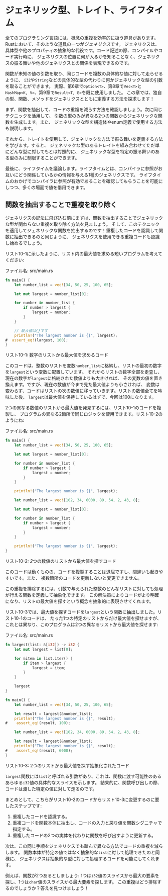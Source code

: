 <!-- # Generic Types, Traits, and Lifetimes -->

# ジェネリック型、トレイト、ライフタイム

<!-- Every programming language has tools for effectively handling the duplication -->
<!-- of concepts. In Rust, one such tool is *generics*. Generics are abstract -->
<!-- stand-ins for concrete types or other properties. When we’re writing code, we -->
<!-- can express the behavior of generics or how they relate to other generics -->
<!-- without knowing what will be in their place when compiling and running the code. -->

全てのプログラミング言語には、概念の重複を効率的に扱う道具があります。Rustにおいて、そのような道具の一つが*ジェネリクス*です。
ジェネリクスは、具体型や他のプロパティの抽象的な代役です。コード記述の際、コンパイルやコード実行時に、
ジェネリクスの位置に何が入るかを知ることなく、ジェネリクスの振る舞いや他のジェネリクスとの関係を表現できるのです。

<!-- Similar to the way a function takes parameters with unknown values to run the -->
<!-- same code on multiple concrete values, functions can take parameters of some -->
<!-- generic type instead of a concrete type, like `i32` or `String`. In fact, we’ve -->
<!-- already used generics in Chapter 6 with `Option<T>`, Chapter 8 with `Vec<T>` -->
<!-- and `HashMap<K, V>`, and Chapter 9 with `Result<T, E>`. In this chapter, you’ll -->
<!-- explore how to define your own types, functions, and methods with generics! -->

関数が未知の値の引数を取り、同じコードを複数の具体的な値に対して走らせるように、
`i32`や`String`などの具体的な型の代わりに何かジェネリックな型の引数を取ることができます。
実際、第6章で`Option<T>`、第8章で`Vec<T>`と`HashMap<K, V>`、第9章で`Result<T, E>`を既に使用しました。
この章では、独自の型、関数、メソッドをジェネリクスとともに定義する方法を探求します！

<!-- First, we’ll review how to extract a function to reduce code duplication. Next, -->
<!-- we’ll use the same technique to make a generic function from two functions that -->
<!-- only differ in the types of their parameters. We’ll also explain how to use -->
<!-- generic types in struct and enum definitions. -->

まず、関数を抽出して、コードの重複を減らす方法を確認しましょう。次に同じテクニックを活用して、
引数の型のみが異なる2つの関数からジェネリックな関数を生成します。また、
ジェネリックな型を構造体やenum定義で使用する方法も説明します。

<!-- Then you’ll learn how to use *traits* to define behavior in a generic way. You -->
<!-- can then combine traits with generic types to constrain a generic type to only -->
<!-- those types that have a particular behavior, as opposed to just any type. -->

それから、トレイトを使用して、ジェネリックな方法で振る舞いを定義する方法を学びます。すると、
ジェネリックな型のあるトレイトを組み合わせてただ単にどんな型に対してもとは対照的に、
ジェネリックな型を特定の振る舞いのある型のみに制限することができます。

<!-- Finally, we’ll discuss *lifetimes*, a variety of generics that give the -->
<!-- compiler information about how references relate to each other. Lifetimes allow -->
<!-- us to borrow values in many situations while still enabling the compiler to -->
<!-- check that the references are valid. -->

最後に、ライフタイムを議論します。ライフタイムとは、コンパイラに参照がお互いにどう関係しているかの情報を与える1種のジェネリクスです。
ライフタイムのおかげでコンパイラに参照が有効であることを確認してもらうことを可能にしつつ、多くの場面で値を借用できます。

<!-- ## Removing Duplication by Extracting a Function -->

## 関数を抽出することで重複を取り除く

<!-- Before diving into generics syntax, let’s first look at how to remove -->
<!-- duplication that doesn’t involve generic types by extracting a function. Then -->
<!-- we’ll apply this technique to extract a generic function! In the same way that -->
<!-- you recognize duplicated code to extract into a function, you’ll start to -->
<!-- recognize duplicated code that can use generics. -->

ジェネリクスの記法に飛び込む前にまずは、関数を抽出することでジェネリックな型が関わらない重複を取り除く方法を見ましょう。
そして、このテクニックを適用してジェネリックな関数を抽出するのです！重複したコードを認識して関数に抽出できるのと同じように、
ジェネリクスを使用できる重複コードも認識し始めるでしょう。

<!-- Consider a short program that finds the largest number in a list, as shown in -->
<!-- Listing 10-1: -->

リスト10-1に示したように、リスト内の最大値を求める短いプログラムを考えてください:

<!-- <span class="filename">Filename: src/main.rs</span> -->

<span class="filename">ファイル名: src/main.rs</span>

```rust
fn main() {
    let number_list = vec![34, 50, 25, 100, 65];

    let mut largest = number_list[0];

    for number in number_list {
        if number > largest {
            largest = number;
        }
    }

    // 最大値は{}です
    println!("The largest number is {}", largest);
#  assert_eq!(largest, 100);
}
```

<!-- <span class="caption">Listing 10-1: Code to find the largest number in a list -->
<!-- of numbers</span> -->

<span class="caption">リスト10-1: 数字のリストから最大値を求めるコード</span>

<!-- This code stores a list of integers in the variable `number_list` and places -->
<!-- the first number in the list in a variable named `largest`. Then it iterates -->
<!-- through all the numbers in the list, and if the current number is greater than -->
<!-- the number stored in `largest`, it replaces the number in that variable. -->
<!-- However, if the current number is less than the largest number seen so far, the -->
<!-- variable doesn’t change and the code moves on to the next number in the list. -->
<!-- After considering all the numbers in the list, `largest` should hold the -->
<!-- largest number, which in this case is 100. -->

このコードは、整数のリストを変数`number_list`に格納し、リストの最初の数字を`largest`という変数に配置しています。
それからリストの数字全部を走査し、現在の数字が`largest`に格納された数値よりも大きければ、
その変数の値を置き換えます。ですが、現在の数値が今まで見た最大値よりも小さければ、
変数は変わらず、コードはリストの次の数値に移っていきます。リストの数値全てを吟味した後、
`largest`は最大値を保持しているはずで、今回は100になります。

<!-- To find the largest number in two different lists of numbers, we can duplicate -->
<!-- the code in Listing 10-1 and use the same logic at two different places in the -->
<!-- program, as shown in Listing 10-2: -->

2つの異なる数値のリストから最大値を発見するには、リスト10-1のコードを複製し、
プログラムの異なる2箇所で同じロジックを使用できます。リスト10-2のようにね:

<!-- <span class="filename">Filename: src/main.rs</span> -->

<span class="filename">ファイル名: src/main.rs</span>

```rust
fn main() {
    let number_list = vec![34, 50, 25, 100, 65];

    let mut largest = number_list[0];

    for number in number_list {
        if number > largest {
            largest = number;
        }
    }

    println!("The largest number is {}", largest);

    let number_list = vec![102, 34, 6000, 89, 54, 2, 43, 8];

    let mut largest = number_list[0];

    for number in number_list {
        if number > largest {
            largest = number;
        }
    }

    println!("The largest number is {}", largest);
}
```

<!-- <span class="caption">Listing 10-2: Code to find the largest number in *two* -->
<!-- lists of numbers</span> -->

<span class="caption">リスト10-2: *2*つの数値のリストから最大値を探すコード</span>

<!-- Although this code works, duplicating code is tedious and error prone. We also -->
<!-- have to update the code in multiple places to change it. -->

このコードは動くものの、コードを複製することは退屈ですし、間違いも起きやすいです。また、
複数箇所のコードを更新しないと変更できません。

<!-- To eliminate this duplication, we can create an abstraction by defining a -->
<!-- function that operates on any list of integers given to it in a parameter. This -->
<!-- solution makes our code clearer and lets us express the concept of finding the -->
<!-- largest number in a list abstractly. -->

この重複を排除するには、引数で与えられた整数のどんなリストに対しても処理が行える関数を定義して抽象化できます。
この解決策によりコードがより明確になり、リストの最大値を探すという概念を抽象的に表現させてくれます。

<!-- In Listing 10-3, we extracted the code that finds the largest number into a -->
<!-- function named `largest`. Unlike the code in Listing 10-1, which can find the -->
<!-- largest number in only one particular list, this program can find the largest -->
<!-- number in two different lists: -->

リスト10-3では、最大値を探すコードを`largest`という関数に抽出しました。リスト10-1のコードは、
たった1つの特定のリストからだけ最大値を探せますが、これとは異なり、このプログラムは2つの異なるリストから最大値を探せます:

<!-- <span class="filename">Filename: src/main.rs</span> -->

<span class="filename">ファイル名: src/main.rs</span>

```rust
fn largest(list: &[i32]) -> i32 {
    let mut largest = list[0];

    for &item in list.iter() {
        if item > largest {
            largest = item;
        }
    }

    largest
}

fn main() {
    let number_list = vec![34, 50, 25, 100, 65];

    let result = largest(&number_list);
    println!("The largest number is {}", result);
#    assert_eq!(result, 100);

    let number_list = vec![102, 34, 6000, 89, 54, 2, 43, 8];

    let result = largest(&number_list);
    println!("The largest number is {}", result);
#    assert_eq!(result, 6000);
}
```

<!-- <span class="caption">Listing 10-3: Abstracted code to find the largest number -->
<!-- in two lists</span> -->

<span class="caption">リスト10-3: 2つのリストから最大値を探す抽象化されたコード</span>

<!-- The `largest` function has a parameter called `list`, which represents any -->
<!-- concrete slice of `i32` values that we might pass into the function. As a -->
<!-- result, when we call the function, the code runs on the specific values that we -->
<!-- pass in. -->

`largest`関数には`list`と呼ばれる引数があり、これは、関数に渡す可能性のあるあらゆる`i32`値の具体的なスライスを示します。
結果的に、関数呼び出しの際、コードは渡した特定の値に対して走るのです。

<!-- In sum, here are the steps we took to change the code from Listing 10-2 to -->
<!-- Listing 10-3: -->

まとめとして、こちらがリスト10-2のコードからリスト10-3に変更するのに要したステップです:

<!-- 1. Identify duplicate code. -->
<!-- 2. Extract the duplicate code into the body of the function, and specify the -->
<!--    inputs and return values of that code in the function signature. -->
<!-- 3. Update the two instances of duplicated code to call the function instead. -->

1. 重複したコードを認識する。
2. 重複コードを関数本体に抽出し、コードの入力と戻り値を関数シグニチャで指定する。
3. 重複したコードの2つの実体を代わりに関数を呼び出すように更新する。

<!-- Next, we’ll use these same steps with generics to reduce code duplication in -->
<!-- different ways. In the same way that the function body can operate on an -->
<!-- abstract `list` instead of specific values, generics allow code to operate on -->
<!-- abstract types. -->

次は、この同じ手順をジェネリクスでも踏んで異なる方法でコードの重複を減らします。
関数本体が特定の値ではなく抽象的な`list`に対して処理できたのと同様に、
ジェネリクスは抽象的な型に対して処理するコードを可能にしてくれます。

<!-- For example, say we had two functions: one that finds the largest item in a -->
<!-- slice of `i32` values and one that finds the largest item in a slice of `char` -->
<!-- values. How would we eliminate that duplication? Let’s find out! -->

例えば、関数が2つあるとしましょう: 1つは`i32`値のスライスから最大の要素を探し、1つは`char`値のスライスから最大要素を探します。
この重複はどう排除するのでしょうか？答えを見つけましょう！
